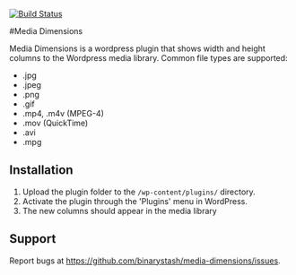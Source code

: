 [![Build Status](https://travis-ci.org/binarystash/media-dimensions.svg?branch=master)](https://travis-ci.org/binarystash/media-dimensions)

#Media Dimensions

Media Dimensions is a wordpress plugin that shows width and height columns to the Wordpress media library. Common file types are supported:

* .jpg
* .jpeg
* .png
* .gif
* .mp4, .m4v (MPEG-4)
* .mov (QuickTime)
* .avi
* .mpg

## Installation

1. Upload the plugin folder to the `/wp-content/plugins/` directory.
2. Activate the plugin through the 'Plugins' menu in WordPress.
3. The new columns should appear in the media library

## Support

Report bugs at https://github.com/binarystash/media-dimensions/issues.
